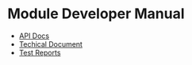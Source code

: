 # Module Developer Manual

- [API Docs](https://documenter.getpostman.com/view/27004557/2s93Y5RLjZ#adbc1aa2-e979-4c65-bfe5-898533fb56c0)
- [Techical Document](./Technical-Document.pdf)
- [Test Reports](https://drive.google.com/drive/folders/1Vq_i5wke7YJqLdJOhAUGI2FafoYXfJqp?usp=sharing)
